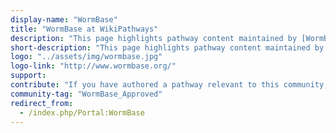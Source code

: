 ```yaml
---
display-name: "WormBase"
title: "WormBase at WikiPathways"
description: "This page highlights pathway content maintained by [WormBase](http://www.wormbase.org/) and the Worm Community. WormBase is an international consortium of biologists and computer scientists dedicated to providing the research community with accurate, current, accessible information concerning the genetics, genomics and biology of C. elegans and related nematodes."
short-description: "This page highlights pathway content maintained by WormBase and the Worm Community. WormBase is an international consortium of biologists and computer scientists dedicated to providing the research community with accurate, current, accessible information concerning the genetics, genomics and biology of C. elegans and related nematodes."
logo: "../assets/img/wormbase.jpg"
logo-link: "http://www.wormbase.org/"
support:
contribute: "If you have authored a pathway relevant to this community, please submit it for review and approval [here](http://tazendra.caltech.edu/~azurebrd/cgi-bin/forms/pathway.cgi)."
community-tag: "WormBase_Approved"
redirect_from:
  - /index.php/Portal:WormBase
---
```

